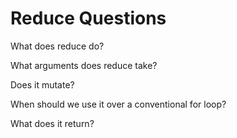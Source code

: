 # Reduce Questions

What does reduce do?

What arguments does reduce take?

Does it mutate?

When should we use it over a conventional for loop?

What does it return?&#x20;
